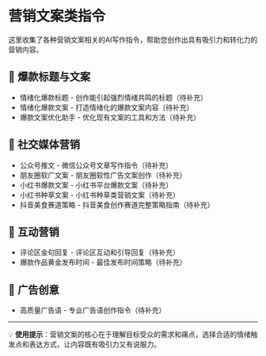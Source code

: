 # 营销文案类指令

这里收集了各种营销文案相关的AI写作指令，帮助您创作出具有吸引力和转化力的营销内容。

## 🎯 爆款标题与文案
- 情绪化爆款标题 - 创作能引起强烈情绪共鸣的标题（待补充）
- 情绪化爆款文案 - 打造情绪化的爆款文案内容（待补充）
- 爆款文案优化助手 - 优化现有文案的工具和方法（待补充）

## 📱 社交媒体营销
- 公众号推文 - 微信公众号文章写作指令（待补充）
- 朋友圈软广文案 - 朋友圈软性广告文案创作（待补充）
- 小红书爆款文案 - 小红书平台爆款文案（待补充）
- 小红书种草文案 - 小红书种草类营销文案（待补充）
- 抖音美食赛道策略 - 抖音美食创作赛道完整策略指南（待补充）

## 💬 互动营销
- 评论区金句回复 - 评论区互动和引导回复（待补充）
- 爆款作品黄金发布时间 - 最佳发布时间策略（待补充）

## 🎨 广告创意
- 高质量广告语 - 专业广告语创作指令（待补充）

---

💡 **使用提示**：营销文案的核心在于理解目标受众的需求和痛点，选择合适的情绪触发点和表达方式，让内容既有吸引力又有说服力。